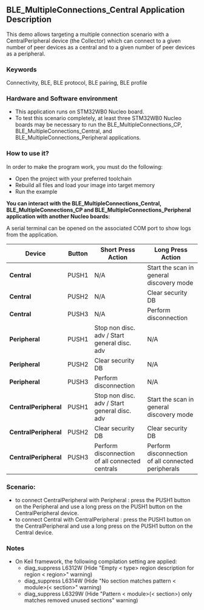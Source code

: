 ## __BLE_MultipleConnections_Central Application Description__

This demo allows targeting a multiple connection scenario with a CentralPeripheral device (the Collector) which can connect to a given number of peer devices as a central and to a given number of peer devices as a peripheral.


### __Keywords__

Connectivity, BLE, BLE protocol, BLE pairing, BLE profile

### __Hardware and Software environment__

  - This application runs on STM32WB0 Nucleo board.
  - To test this scenario completely, at least three STM32WB0 Nucleo boards may be necessary to run the BLE_MultipleConnections_CP, BLE_MultipleConnections_Central, and BLE_MultipleConnections_Peripheral applications.
    
### __How to use it?__

In order to make the program work, you must do the following:

 - Open the project with your preferred toolchain
 - Rebuild all files and load your image into target memory
 - Run the example
 

 __You can interact with the BLE_MultipleConnections_Central, BLE_MultipleConnections_CP and BLE_MultipleConnections_Peripheral application with another Nucleo boards:__

A serial terminal can be opened on the associated COM port to show logs from the application.

| **Device**          | **Button** | **Short Press Action**                                      | **Long Press Action**                                      |
|-----------------------|------------|--------------------------------------------------|-----------------------------------------------------|
| **Central**           | PUSH1      | N/A                                              | Start the scan in general discovery mode            |
| **Central**           | PUSH2      | N/A                                              | Clear security DB                                   |
| **Central**         | PUSH3      | N/A                                                         | Perform disconnection                                       |
| **Peripheral**      | PUSH1      | Stop non disc. adv / Start general disc. adv                | N/A                                                        |
| **Peripheral**        | PUSH2      | Clear security DB                                | N/A                                                 |
| **Peripheral**      | PUSH3      | Perform disconnection                                       | N/A                                                        |
| **CentralPeripheral** | PUSH1      | Stop non disc. adv / Start general disc. adv     | Start the scan in general discovery mode            |
| **CentralPeripheral** | PUSH2      | Clear security DB                                | Clear security DB                                   |
| **CentralPeripheral** | PUSH3    | Perform disconnection of all connected centrals             | Perform disconnection of all connected peripherals         |


### Scenario:
- to connect CentralPeripheral with Peripheral : press the PUSH1 button on the Peripheral and use a long press on the PUSH1 button on the CentralPeripheral device.
- to connect Central with CentralPeripheral : press the PUSH1 button on the CentralPeripheral and use a long press on the PUSH1 button on the Central device.


### __Notes__
                                            
 - On Keil framework, the following compilation setting are applied:
   - diag_suppress L6312W          (Hide "Empty < type> region description for region < region>" warning)
   - diag_suppress L6314W          (Hide "No section matches pattern < module>(< section>" warning)
   - diag_suppress L6329W          (Hide "Pattern < module>(< section>) only matches removed unused sections" warning)
